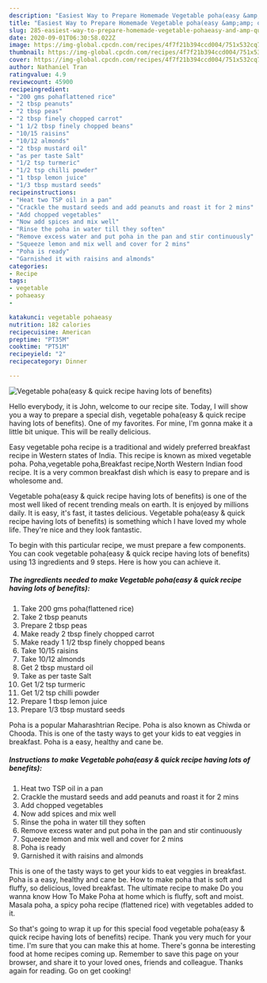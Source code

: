 ```yaml
---
description: "Easiest Way to Prepare Homemade Vegetable poha(easy &amp;amp; quick recipe having lots of benefits)"
title: "Easiest Way to Prepare Homemade Vegetable poha(easy &amp;amp; quick recipe having lots of benefits)"
slug: 285-easiest-way-to-prepare-homemade-vegetable-pohaeasy-and-amp-quick-recipe-having-lots-of-benefits
date: 2020-09-01T06:30:58.022Z
image: https://img-global.cpcdn.com/recipes/4f7f21b394ccd004/751x532cq70/vegetable-pohaeasy-quick-recipe-having-lots-of-benefits-recipe-main-photo.jpg
thumbnail: https://img-global.cpcdn.com/recipes/4f7f21b394ccd004/751x532cq70/vegetable-pohaeasy-quick-recipe-having-lots-of-benefits-recipe-main-photo.jpg
cover: https://img-global.cpcdn.com/recipes/4f7f21b394ccd004/751x532cq70/vegetable-pohaeasy-quick-recipe-having-lots-of-benefits-recipe-main-photo.jpg
author: Nathaniel Tran
ratingvalue: 4.9
reviewcount: 45900
recipeingredient:
- "200 gms pohaflattened rice"
- "2 tbsp peanuts"
- "2 tbsp peas"
- "2 tbsp finely chopped carrot"
- "1 1/2 tbsp finely chopped beans"
- "10/15 raisins"
- "10/12 almonds"
- "2 tbsp mustard oil"
- "as per taste Salt"
- "1/2 tsp turmeric"
- "1/2 tsp chilli powder"
- "1 tbsp lemon juice"
- "1/3 tbsp mustard seeds"
recipeinstructions:
- "Heat two TSP oil in a pan"
- "Crackle the mustard seeds and add peanuts and roast it for 2 mins"
- "Add chopped vegetables"
- "Now add spices and mix well"
- "Rinse the poha in water till they soften"
- "Remove excess water and put poha in the pan and stir continuously"
- "Squeeze lemon and mix well and cover for 2 mins"
- "Poha is ready"
- "Garnished it with raisins and almonds"
categories:
- Recipe
tags:
- vegetable
- pohaeasy
- 

katakunci: vegetable pohaeasy  
nutrition: 182 calories
recipecuisine: American
preptime: "PT35M"
cooktime: "PT51M"
recipeyield: "2"
recipecategory: Dinner

---
```



![Vegetable poha(easy &amp; quick recipe having lots of benefits)](https://img-global.cpcdn.com/recipes/4f7f21b394ccd004/751x532cq70/vegetable-pohaeasy-quick-recipe-having-lots-of-benefits-recipe-main-photo.jpg)

Hello everybody, it is John, welcome to our recipe site. Today, I will show you a way to prepare a special dish, vegetable poha(easy &amp; quick recipe having lots of benefits). One of my favorites. For mine, I'm gonna make it a little bit unique. This will be really delicious.

Easy vegetable poha recipe is a traditional and widely preferred breakfast recipe in Western states of India. This recipe is known as mixed vegetable poha. Poha,vegetable poha,Breakfast recipe,North Western Indian food recipe. It is a very common breakfast dish which is easy to prepare and is wholesome and.

Vegetable poha(easy &amp; quick recipe having lots of benefits) is one of the most well liked of recent trending meals on earth. It is enjoyed by millions daily. It is easy, it's fast, it tastes delicious. Vegetable poha(easy &amp; quick recipe having lots of benefits) is something which I have loved my whole life. They're nice and they look fantastic.


To begin with this particular recipe, we must prepare a few components. You can cook vegetable poha(easy &amp; quick recipe having lots of benefits) using 13 ingredients and 9 steps. Here is how you can achieve it.

<!--inarticleads1-->

##### The ingredients needed to make Vegetable poha(easy &amp; quick recipe having lots of benefits):

1. Take 200 gms poha(flattened rice)
1. Take 2 tbsp peanuts
1. Prepare 2 tbsp peas
1. Make ready 2 tbsp finely chopped carrot
1. Make ready 1 1/2 tbsp finely chopped beans
1. Take 10/15 raisins
1. Take 10/12 almonds
1. Get 2 tbsp mustard oil
1. Take as per taste Salt
1. Get 1/2 tsp turmeric
1. Get 1/2 tsp chilli powder
1. Prepare 1 tbsp lemon juice
1. Prepare 1/3 tbsp mustard seeds


Poha is a popular Maharashtrian Recipe. Poha is also known as Chiwda or Chooda. This is one of the tasty ways to get your kids to eat veggies in breakfast. Poha is a easy, healthy and cane be. 

<!--inarticleads2-->

##### Instructions to make Vegetable poha(easy &amp; quick recipe having lots of benefits):

1. Heat two TSP oil in a pan
1. Crackle the mustard seeds and add peanuts and roast it for 2 mins
1. Add chopped vegetables
1. Now add spices and mix well
1. Rinse the poha in water till they soften
1. Remove excess water and put poha in the pan and stir continuously
1. Squeeze lemon and mix well and cover for 2 mins
1. Poha is ready
1. Garnished it with raisins and almonds


This is one of the tasty ways to get your kids to eat veggies in breakfast. Poha is a easy, healthy and cane be. How to make poha that is soft and fluffy, so delicious, loved breakfast. The ultimate recipe to make Do you wanna know How To Make Poha at home which is fluffy, soft and moist. Masala poha, a spicy poha recipe (flattened rice) with vegetables added to it. 

So that's going to wrap it up for this special food vegetable poha(easy &amp; quick recipe having lots of benefits) recipe. Thank you very much for your time. I'm sure that you can make this at home. There's gonna be interesting food at home recipes coming up. Remember to save this page on your browser, and share it to your loved ones, friends and colleague. Thanks again for reading. Go on get cooking!
